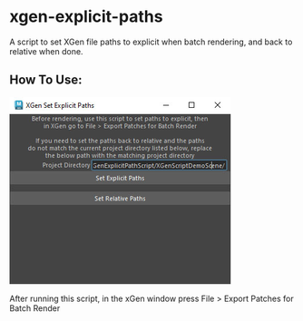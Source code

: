 # xgen-explicit-paths
A script to set XGen file paths to explicit when batch rendering, and back to relative when done.
## How To Use:
![XGen UI Window](./docs/ui-window.jpg)

After running this script, in the xGen window press File > Export Patches for Batch Render

